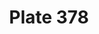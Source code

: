 ---
flag: 
order: '107'
pid: '378'
an: '10'
title: Plate 378
rev_year: 
_date: 15 avril 1801
caption: Bonnet du Matin.
translation: Morning Bonnet.
student: Zoë Dostal
keywords: femme artiste, woman artist, drawing, turban, Titus, Figaro, marmotte, anglaise,
  English
column: 
flag_translation: 
permalink: /plates/378
layout: plate-page
---